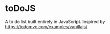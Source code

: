 # toDoJS
A to do list built entirely in JavaScript.
Inspired by https://todomvc.com/examples/vanillajs/
